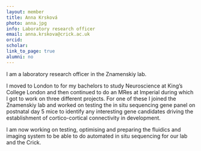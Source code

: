 ```yaml
---
layout: member
title: Anna Krsková
photo: anna.jpg
info: Laboratory research officer
email: anna.krskova@crick.ac.uk
orcid: 
scholar: 
link_to_page: true
alumni: no
---
```


I am a laboratory research officer in the Znamenskiy lab.

I moved to London to for my bachelors to study Neuroscience at King’s College London and then continued to do an MRes at Imperial during which I got to work on three different projects. 
For one of these I joined the Znamenskiy lab and worked on testing the in situ sequencing gene panel on postnatal day 5 mice to identify any interesting gene candidates driving the establishment of cortico-cortical connectivity in development. 

I am now working on testing, optimising and preparing the fluidics and imaging system to be able to do automated in situ sequencing for our lab and the Crick.   
